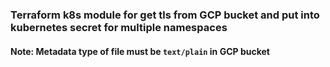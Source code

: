 ### Terraform k8s module for get tls from GCP bucket and put into kubernetes secret for multiple namespaces
#### Note: Metadata type of file must be `text/plain` in GCP bucket